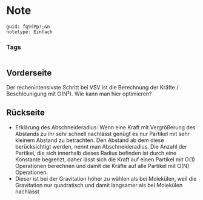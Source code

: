 # Note
```
guid: fq9(Pp?;&n
notetype: Einfach
```

### Tags
```
```

## Vorderseite
Der rechenintensivste Schritt bei VSV ist die Berechnung der Kräfte / Beschleunigung mit O(N²). Wie kann man hier optimieren?

## Rückseite
<ul>
  <li>Erklärung des Abschneideradius: Wenn eine Kraft mit
  Vergrößerung des Abstands zu ihr sehr schnell nachlässt genügt es
  nur Partikel mit sehr kleinem Abstand zu betrachten. Den Abstand
  ab dem diese berücksichtigt werden, nennt man Abschneideradius.
  Die Anzahl der Partikel, die sich innerhalb dieses Radius
  befinden ist durch eine Konstante begrenzt, daher lässt sich die
  Kraft auf einen Partikel mit O(1) Operationen berechnen und damit
  die Kräfte auf alle Partikel mit O(N) Operationen.
  <li>Dieser ist bei der Gravitation höher zu wählen als bei
  Molekülen, weil die Gravitation nur quadratisch und damit
  langsamer als bei Molekülen nachlässt
</ul>
